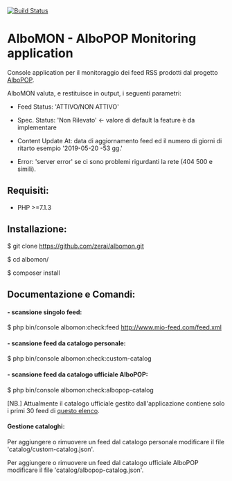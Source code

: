 [![Build Status](https://travis-ci.org/zerai/albomon.svg?branch=master)](https://travis-ci.org/zerai/albomon)

# AlboMON  -  AlboPOP Monitoring application


Console application per il monitoraggio dei feed RSS prodotti dal progetto [AlboPOP](https://albopop.it).

AlboMON valuta, e restituisce in output, i seguenti parametri:

- Feed Status: 'ATTIVO/NON ATTIVO'

- Spec. Status: 'Non Rilevato'  <- valore di default la feature è da implementare

- Content Update At: data di aggiornamento feed ed il numero di giorni di ritarto esempio '2019-05-20  -53 gg.'

- Error: 'server error' se ci sono problemi rigurdanti la rete (404 500 e simili). 


## Requisiti:
- PHP >=7.1.3



## Installazione:

$ git clone https://github.com/zerai/albomon.git

$ cd albomon/

$ composer install



## Documentazione e Comandi:

#### - scansione singolo feed:
$ php bin/console albomon:check:feed <http://www.mio-feed.com/feed.xml>


#### - scansione feed da catalogo personale:
$ php bin/console albomon:check:custom-catalog


#### - scansione feed da catalogo ufficiale AlboPOP:
$ php bin/console albomon:check:albopop-catalog

[NB.] Attualmente il catalogo ufficiale gestito dall'applicazione contiene solo i primi 30 feed di [questo elenco](https://albopop.it/comune/).


#### Gestione cataloghi:

Per aggiungere o rimuovere un feed dal catalogo personale modificare il file 'catalog/custom-catalog.json'.

Per aggiungere o rimuovere un feed dal catalogo ufficiale AlboPOP modificare il file 'catalog/albopop-catalog.json'.